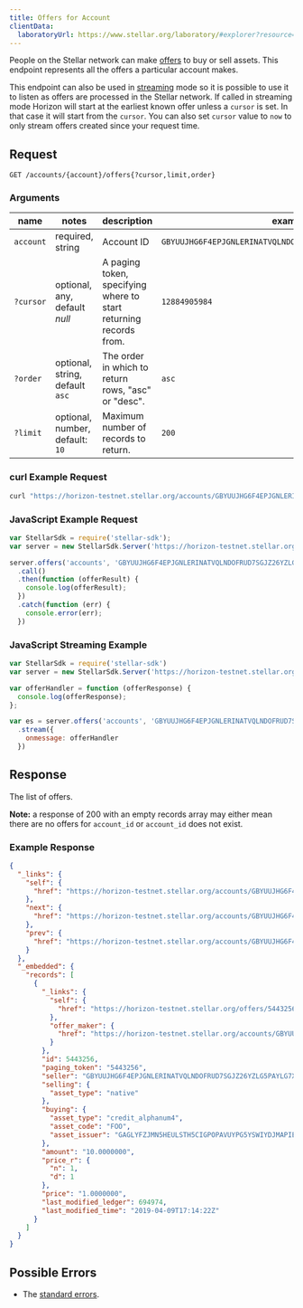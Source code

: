 ```yaml
---
title: Offers for Account
clientData:
  laboratoryUrl: https://www.stellar.org/laboratory/#explorer?resource=offers&endpoint=for_account
---
```


People on the Stellar network can make [offers](../resources/offer.md) to buy or sell assets. This
endpoint represents all the offers a particular account makes.

This endpoint can also be used in [streaming](../streaming.md) mode so it is possible to use it to
listen as offers are processed in the Stellar network. If called in streaming mode Horizon will
start at the earliest known offer unless a `cursor` is set. In that case it will start from the
`cursor`. You can also set `cursor` value to `now` to only stream offers created since your request
time.

## Request

```
GET /accounts/{account}/offers{?cursor,limit,order}
```

### Arguments

| name | notes | description | example |
| ---- | ----- | ----------- | ------- |
| `account` | required, string | Account ID | `GBYUUJHG6F4EPJGNLERINATVQLNDOFRUD7SGJZ26YZLG5PAYLG7XUSGF` |
| `?cursor` | optional, any, default _null_ | A paging token, specifying where to start returning records from. | `12884905984` |
| `?order`  | optional, string, default `asc` | The order in which to return rows, "asc" or "desc". | `asc` |
| `?limit`  | optional, number, default: `10` | Maximum number of records to return. | `200` |

### curl Example Request

```sh
curl "https://horizon-testnet.stellar.org/accounts/GBYUUJHG6F4EPJGNLERINATVQLNDOFRUD7SGJZ26YZLG5PAYLG7XUSGF/offers"
```

### JavaScript Example Request

```javascript
var StellarSdk = require('stellar-sdk');
var server = new StellarSdk.Server('https://horizon-testnet.stellar.org');

server.offers('accounts', 'GBYUUJHG6F4EPJGNLERINATVQLNDOFRUD7SGJZ26YZLG5PAYLG7XUSGF')
  .call()
  .then(function (offerResult) {
    console.log(offerResult);
  })
  .catch(function (err) {
    console.error(err);
  })
```

### JavaScript Streaming Example

```javascript
var StellarSdk = require('stellar-sdk')
var server = new StellarSdk.Server('https://horizon-testnet.stellar.org');

var offerHandler = function (offerResponse) {
  console.log(offerResponse);
};

var es = server.offers('accounts', 'GBYUUJHG6F4EPJGNLERINATVQLNDOFRUD7SGJZ26YZLG5PAYLG7XUSGF')
  .stream({
    onmessage: offerHandler
  })
```

## Response

The list of offers.

**Note:** a response of 200 with an empty records array may either mean there are no offers for
`account_id` or `account_id` does not exist.

### Example Response

```json
{
  "_links": {
    "self": {
      "href": "https://horizon-testnet.stellar.org/accounts/GBYUUJHG6F4EPJGNLERINATVQLNDOFRUD7SGJZ26YZLG5PAYLG7XUSGF/offers?cursor=&limit=10&order=asc"
    },
    "next": {
      "href": "https://horizon-testnet.stellar.org/accounts/GBYUUJHG6F4EPJGNLERINATVQLNDOFRUD7SGJZ26YZLG5PAYLG7XUSGF/offers?cursor=5443256&limit=10&order=asc"
    },
    "prev": {
      "href": "https://horizon-testnet.stellar.org/accounts/GBYUUJHG6F4EPJGNLERINATVQLNDOFRUD7SGJZ26YZLG5PAYLG7XUSGF/offers?cursor=5443256&limit=10&order=desc"
    }
  },
  "_embedded": {
    "records": [
      {
        "_links": {
          "self": {
            "href": "https://horizon-testnet.stellar.org/offers/5443256"
          },
          "offer_maker": {
            "href": "https://horizon-testnet.stellar.org/accounts/GBYUUJHG6F4EPJGNLERINATVQLNDOFRUD7SGJZ26YZLG5PAYLG7XUSGF"
          }
        },
        "id": 5443256,
        "paging_token": "5443256",
        "seller": "GBYUUJHG6F4EPJGNLERINATVQLNDOFRUD7SGJZ26YZLG5PAYLG7XUSGF",
        "selling": {
          "asset_type": "native"
        },
        "buying": {
          "asset_type": "credit_alphanum4",
          "asset_code": "FOO",
          "asset_issuer": "GAGLYFZJMN5HEULSTH5CIGPOPAVUYPG5YSWIYDJMAPIECYEBPM2TA3QR"
        },
        "amount": "10.0000000",
        "price_r": {
          "n": 1,
          "d": 1
        },
        "price": "1.0000000",
        "last_modified_ledger": 694974,
        "last_modified_time": "2019-04-09T17:14:22Z"
      }
    ]
  }
}
```

## Possible Errors

- The [standard errors](../errors.md#Standard_Errors).
